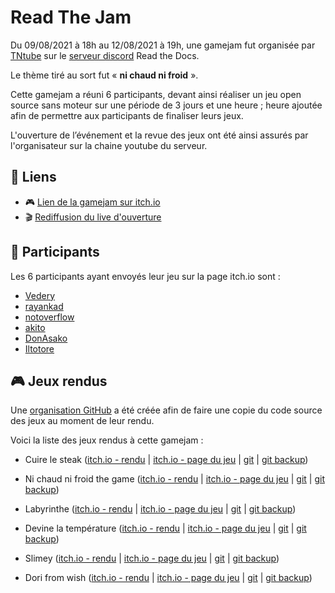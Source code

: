 # Read The Jam

Du 09/08/2021 à 18h au 12/08/2021 à 19h, une gamejam fut organisée par [TNtube](https://github.com/TNtube/) 
sur le [serveur discord](https://discord.readthedocs.fr) Read the Docs.

Le thème tiré au sort fut « **ni chaud ni froid** ».

Cette gamejam a réuni 6 participants, devant ainsi réaliser un jeu open source sans moteur sur une période
de 3 jours et une heure ; heure ajoutée afin de permettre aux participants de finaliser leurs jeux.

L'ouverture de l’événement et la revue des jeux ont été ainsi assurés par l'organisateur sur la chaine 
youtube du serveur.

## 🔗 Liens

- 🎮 [Lien de la gamejam sur itch.io](https://itch.io/jam/readthejam)
- 🎬 [Rediffusion du live d'ouverture](https://www.youtube.com/watch?v=YXKtqz9mibI)

## 🧑 Participants

Les 6 participants ayant envoyés leur jeu sur la page itch.io sont :
- [Vedery](https://github.com/Vedery)
- [rayankad](https://github.com/codesuperr)
- [notoverflow](https://github.com/notoverflow)
- [akito](https://github.com/akito-sama)
- [DonAsako](https://github.com/DonAsako)
- [Iltotore](https://github.com/Iltotore)

## 🎮 Jeux rendus

Une [organisation GitHub](https://github.com/readthejam) a été créée afin de faire une copie 
du code source des jeux au moment de leur rendu.

Voici la liste des jeux rendus à cette gamejam :
<!-- - Nom ([itch.io - rendu]() | [itch.io - page du jeu]() | [git]() | [git backup]()) -->
- Cuire le steak ([itch.io - rendu](https://itch.io/jam/readthejam/rate/1155953) | [itch.io - page du jeu](https://vedery.itch.io/cuire-le-steak) | [git](https://github.com/Vedery/cuire-le-steak) | [git backup](https://github.com/readthejam/2021-08-cuire-le-steak))

- Ni chaud ni froid the game ([itch.io - rendu](https://itch.io/jam/readthejam/rate/1156357) | [itch.io - page du jeu](https://asakosan.itch.io/ni-chaud-ni-froid-the-game) | [git](https://github.com/DonAsako/NiChaudNiFroid) | [git backup](https://github.com/readthejam/2021-08-ni-chaud-ni-froid))

- Labyrinthe ([itch.io - rendu](https://itch.io/jam/readthejam/rate/1156697) | [itch.io - page du jeu](https://pydevpro.itch.io/labyrinthe) | [git](https://github.com/codesuperr/labyrinthe) | [git backup](https://github.com/readthejam/2021-08-labyrinthe))

- Devine la température ([itch.io - rendu](https://itch.io/jam/readthejam/rate/1156860) | [itch.io - page du jeu](https://notoverflow.itch.io/devine-la-temperature) | [git](https://github.com/notoverflow/queltemprature) | [git backup](https://github.com/readthejam/2021-08-quelle-temperature))

- Slimey ([itch.io - rendu](https://itch.io/jam/readthejam/rate/1156926) | [itch.io - page du jeu](https://il-totore.itch.io/slimey) | [git](https://github.com/Iltotore/slimey) | [git backup](https://github.com/readthejam/2021-08-slimey))

- Dori from wish ([itch.io - rendu](https://itch.io/jam/readthejam/rate/1156936) | [itch.io - page du jeu](https://akito-sama.itch.io/dori-from-wish) | [git](https://github.com/akito-sama/swimming-fish) | [git backup](https://github.com/readthejam/2021-08-swimming-fish))

